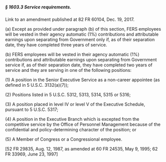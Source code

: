 ##### § 1603.3 Service requirements. #####

Link to an amendment published at 82 FR 60104, Dec. 19, 2017.

(a) Except as provided under paragraph (b) of this section, FERS employees will be vested in their agency automatic (1%) contributions and attributable earnings upon separating from Government only if, as of their separation date, they have completed three years of service.

(b) FERS employees will be vested in their agency automatic (1%) contributions and attributable earnings upon separating from Government service if, as of their separation date, they have completed two years of service and they are serving in one of the following positions:

(1) A position in the Senior Executive Service as a non-career appointee (as defined in 5 U.S.C. 3132(a)(7));

(2) Positions listed in 5 U.S.C. 5312, 5313, 5314, 5315 or 5316;

(3) A position placed in level IV or level V of the Executive Schedule, pursuant to 5 U.S.C. 5317;

(4) A position in the Executive Branch which is excepted from the competitive service by the Office of Personnel Management because of the confidential and policy-determining character of the position; or

(5) A Member of Congress or a Congressional employee.

[52 FR 29835, Aug. 12, 1987, as amended at 60 FR 24535, May 9, 1995; 62 FR 33969, June 23, 1997]